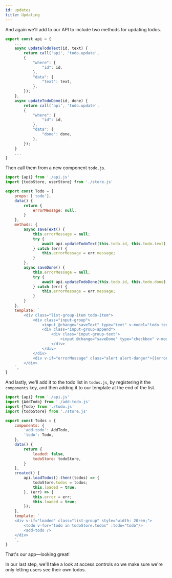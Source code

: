 ```yaml
---
id: updates
title: Updating
---
```


And again we'll add to our API to include two methods for updating todos.

```js title="api.js"
export const api = {
	...
	async updateTodoText(id, text) {
		return call('api', 'todo.update', 
		{
			"where": {
				"id": id,
			},
			"data": {
				"text": text, 
			},
		});
	},
	async updateTodoDone(id, done) {
		return call('api', 'todo.update', 
		{
			"where": {
				"id": id,
			},
			"data": {
				"done": done, 
			},
		});
	}
	...
}
```

Then call them from a new component `todo.js`.

```js title="todo.js"
import {api} from './api.js'
import {todoStore, userStore} from './store.js'

export const Todo = {
	props: ['todo'],
	data() {
		return {
			errorMessage: null,
		}
	},
	methods: {
		async saveText() {
			this.errorMessage = null;
			try {
				await api.updateTodoText(this.todo.id, this.todo.text);
			} catch (err) {
				this.errorMessage = err.message;
			}
		},
		async saveDone() {
			this.errorMessage = null;
			try {
				await api.updateTodoDone(this.todo.id, this.todo.done);
			} catch (err) {
				this.errorMessage = err.message;
			}
		}
	},
	template: `
		<div class="list-group-item todo-item">
			<div class="input-group">
				<input @change="saveText" type="text" v-model="todo.text" class="form-control" />
				<div class="input-group-append">
					<div class="input-group-text">
						<input @change="saveDone" type="checkbox" v-model="todo.done" />
					</div>
				</div>
			</div>
			<div v-if="errorMessage" class="alert alert-danger">{{errorMessage}}</div>
		</div>
	`,
}
```

And lastly, we'll add it to the todo list in `todos.js`, by registering it the `components` key, and then adding it to our template at the end of the list.

```js title="todos.js"
import {api} from './api.js'
import {AddTodo} from './add-todo.js'
import {Todo} from './todo.js'
import {todoStore} from './store.js'

export const Todos = {
	components: {
		'add-todo': AddTodo,
		'todo': Todo,
	},
	data() {
		return {
			loaded: false,
			todoStore: todoStore,
		}
	},
	created() {
		api.loadTodos().then((todos) => {
			todoStore.todos = todos;
			this.loaded = true;
		}, (err) => {
			this.error = err;
			this.loaded = true;
		});
	},
	template: `
	<div v-if="loaded" class="list-group" style="width: 20rem;">
		<todo v-for="todo in todoStore.todos" :todo="todo"/>
		<add-todo />
	</div>
	`,
}
```

That's our app—looking great!

In our last step, we'll take a look at access controls so we make sure we're only letting users see their own todos.